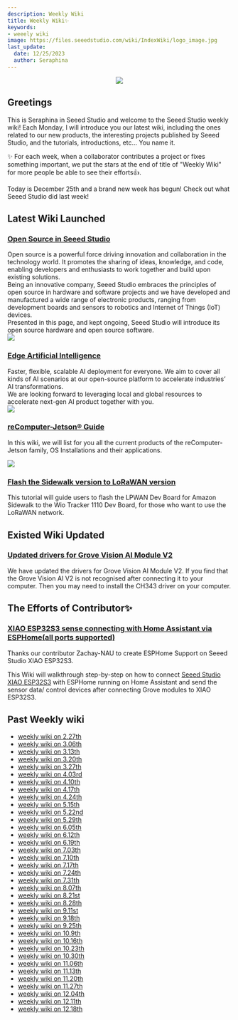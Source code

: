 ```yaml
---
description: Weekly Wiki
title: Weekly Wiki✨ 
keywords:
- weeely wiki
image: https://files.seeedstudio.com/wiki/IndexWiki/logo_image.jpg
last_update:
  date: 12/25/2023
  author: Seraphina
---
```


<div align="center"><img width={1000} src="https://files.seeedstudio.com/wiki/IndexWiki/logo.png" /></div>

## Greetings

This is Seraphina in Seeed Studio and welcome to the Seeed Studio weekly wiki! Each Monday, I will introduce you our latest wiki, including the ones related to our new products, the interesting projects published by Seeed Studio, and the tutorials, introductions, etc... You name it.

✨ For each week, when a collaborator contributes a project or fixes something important, we put the stars at the end of title of "Weekly Wiki" for more people be able to see their efforts👍.

Today is December 25th and a brand new week has begun! Check out what Seeed Studio did last week!

## Latest Wiki Launched

### [Open Source in Seeed Studio](https://wiki.seeedstudio.com/SenseCAP_T1000_Tracker_Loriot/)

<div>Open source is a powerful force driving innovation and collaboration in the technology world. It promotes the sharing of ideas, knowledge, and code, enabling developers and enthusiasts to work together and build upon existing solutions.</div> 
<div>Being an innovative company, Seeed Studio embraces the principles of open source in hardware and software projects and we have developed and manufactured a wide range of electronic products, ranging from development boards and sensors to robotics and Internet of Things (IoT) devices.</div>
<div>Presented in this page, and kept ongoing, Seeed Studio will introduce its open source hardware and open source software.</div>

<div style={{textAlign:'center'}}><img src="https://files.seeedstudio.com/wiki/open_source_topic/open_source_topic.png" style={{width:1000, height:'auto'}}/></div>


### [Edge Artificial Intelligence](https://wiki.seeedstudio.com/edge_ai_topic/)

<div>Faster, flexible, scalable AI deployment for everyone. We aim to cover all kinds of AI scenarios at our open-source platform to accelerate industries’ AI transformations.</div>
We are looking forward to leveraging local and global resources to accelerate next-gen AI product together with you.

<div style={{textAlign:'center'}}><img src="https://files.seeedstudio.com/wiki/Edge_AI_Topic/Edge_AI_Topic.png" style={{width:1000, height:'auto'}}/></div>

### [reComputer-Jetson® Guide](https://wiki.seeedstudio.com/reComputer_Intro/)

In this wiki, we will list for you all the current products of the reComputer-Jetson family, OS Installations and their applications.

<div style={{textAlign:'center'}}><img src="https://files.seeedstudio.com/wiki/reComputer-J4012/5.png" style={{width:700, height:'auto'}}/></div>

### [Flash the Sidewalk version to LoRaWAN version](https://wiki.seeedstudio.com/flash_to_wio_tracker/)

This tutorial will guide users to flash the LPWAN Dev Board for Amazon Sidewalk to the Wio Tracker 1110 Dev Board, for those who want to use the LoRaWAN network.


## Existed Wiki Updated

### [Updated drivers for Grove Vision AI Module V2](https://wiki.seeedstudio.com/grove_vision_ai_v2/#driver)

We have updated the drivers for Grove Vision AI Module V2. If you find that the Grove Vision AI V2 is not recognised after connecting it to your computer. Then you may need to install the CH343 driver on your computer.


## The Efforts of Contributor✨

### [XIAO ESP32S3 sense connecting with Home Assistant via ESPHome(all ports supported)](https://wiki.seeedstudio.com/XIAO_ESP32S3_esphome/)

Thanks our contributor Zachay-NAU to create ESPHome Support on Seeed Studio XIAO ESP32S3. 

This Wiki will walkthrough step-by-step on how to connect [Seeed Studio XIAO ESP32S3](https://wiki.seeedstudio.com/xiao_esp32s3_getting_started/) with ESPHome running on Home Assistant and send the sensor data/ control devices after connecting Grove modules to XIAO ESP32S3.

<!-- - Check on [GitHub](https://github.com/orgs/Seeed-Studio/projects/6) for more information. -->
<!-- - We will be really appreciate if you can [share your ideas](https://github.com/orgs/Seeed-Studio/projects/6?pane=issue&itemId=35179519) with us!  -->


## Past Weekly wiki

- [weekly wiki on 2.27th](/Seeed_Elderly/weekly_wiki/wiki227)
- [weekly wiki on 3.06th](/Seeed_Elderly/weekly_wiki/wiki306)
- [weekly wiki on 3.13th](/Seeed_Elderly/weekly_wiki/wiki313)
- [weekly wiki on 3.20th](/Seeed_Elderly/weekly_wiki/wiki320)
- [weekly wiki on 3.27th](/Seeed_Elderly/weekly_wiki/wiki327)
- [weekly wiki on 4.03rd](/Seeed_Elderly/weekly_wiki/wiki403)
- [weekly wiki on 4.10th](/Seeed_Elderly/weekly_wiki/wiki410)
- [weekly wiki on 4.17th](/Seeed_Elderly/weekly_wiki/wiki417)
- [weekly wiki on 4.24th](/Seeed_Elderly/weekly_wiki/wiki424)
- [weekly wiki on 5.15th](/Seeed_Elderly/weekly_wiki/wiki515)
- [weekly wiki on 5.22nd](/Seeed_Elderly/weekly_wiki/wiki522)
- [weekly wiki on 5.29th](/Seeed_Elderly/weekly_wiki/wiki529)
- [weekly wiki on 6.05th](/Seeed_Elderly/weekly_wiki/wiki605)
- [weekly wiki on 6.12th](/Seeed_Elderly/weekly_wiki/wiki612)
- [weekly wiki on 6.19th](/Seeed_Elderly/weekly_wiki/wiki619)
- [weekly wiki on 7.03th](/Seeed_Elderly/weekly_wiki/wiki703)
- [weekly wiki on 7.10th](/Seeed_Elderly/weekly_wiki/wiki710)
- [weekly wiki on 7.17th](/Seeed_Elderly/weekly_wiki/wiki717)
- [weekly wiki on 7.24th](/Seeed_Elderly/weekly_wiki/wiki724)
- [weekly wiki on 7.31th](/Seeed_Elderly/weekly_wiki/wiki731)
- [weekly wiki on 8.07th](/Seeed_Elderly/weekly_wiki/wiki807)
- [weekly wiki on 8.21st](/Seeed_Elderly/weekly_wiki/wiki821)
- [weekly wiki on 8.28th](/Seeed_Elderly/weekly_wiki/wiki828)
- [weekly wiki on 9.11st](/Seeed_Elderly/weekly_wiki/wiki911)
- [weekly wiki on 9.18th](/Seeed_Elderly/weekly_wiki/wiki918)
- [weekly wiki on 9.25th](/Seeed_Elderly/weekly_wiki/wiki925)
- [weekly wiki on 10.9th](/Seeed_Elderly/weekly_wiki/wiki1009)
- [weekly wiki on 10.16th](/Seeed_Elderly/weekly_wiki/wiki1016)
- [weekly wiki on 10.23th](/Seeed_Elderly/weekly_wiki/wiki1023)
- [weekly wiki on 10.30th](/Seeed_Elderly/weekly_wiki/wiki1030)
- [weekly wiki on 11.06th](/Seeed_Elderly/weekly_wiki/wiki1106)
- [weekly wiki on 11.13th](/Seeed_Elderly/weekly_wiki/wiki1113)
- [weekly wiki on 11.20th](/Seeed_Elderly/weekly_wiki/wiki1120)
- [weekly wiki on 11.27th](/Seeed_Elderly/weekly_wiki/wiki1127)
- [weekly wiki on 12.04th](/Seeed_Elderly/weekly_wiki/wiki1204)
- [weekly wiki on 12.11th](/Seeed_Elderly/weekly_wiki/wiki1211)
- [weekly wiki on 12.18th](/Seeed_Elderly/weekly_wiki/wiki1218)

